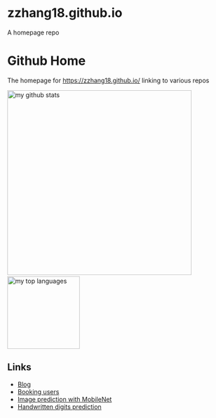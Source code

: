 # zzhang18.github.io
A homepage repo

# Github Home
The homepage for https://zzhang18.github.io/ linking to various repos

<p>
  <img src="https://github-readme-stats.vercel.app/api?username=zzhang18&show_icons=true" alt="my github stats" width="420"/>
  &nbsp;
  <img src="https://github-readme-stats.vercel.app/api/top-langs/?username=zzhang18&layout=compact" alt="my top languages" height="165">
</p>


## Links
- [Blog](https://zzhang18.github.io/ME)
- [Booking users](https://zzhang18.github.io/booking)
- [Image prediction with MobileNet](https://zzhang18.github.io/sgb/mobilenet)
- [Handwritten digits prediction](https://zzhang18.github.io/sgb/numrecog)
